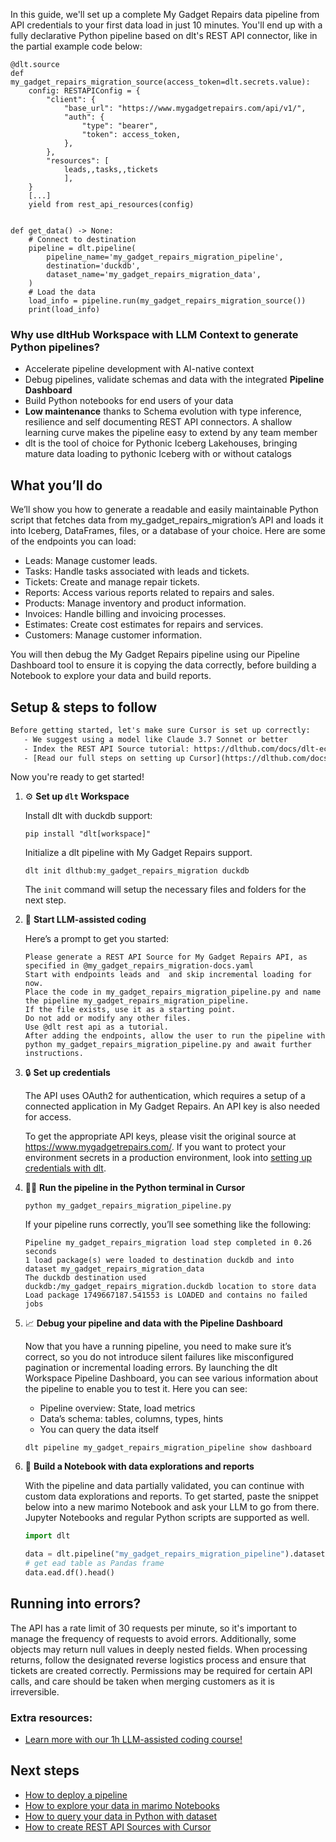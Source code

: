In this guide, we'll set up a complete My Gadget Repairs data pipeline from API credentials to your first data load in just 10 minutes. You'll end up with a fully declarative Python pipeline based on dlt's REST API connector, like in the partial example code below:

```python-outcome
@dlt.source
def my_gadget_repairs_migration_source(access_token=dlt.secrets.value):
    config: RESTAPIConfig = {
        "client": {
            "base_url": "https://www.mygadgetrepairs.com/api/v1/",
            "auth": {
                "type": "bearer",
                "token": access_token,
            },
        },
        "resources": [
            leads,,tasks,,tickets
            ],
    }
    [...]
    yield from rest_api_resources(config)


def get_data() -> None:
    # Connect to destination
    pipeline = dlt.pipeline(
        pipeline_name='my_gadget_repairs_migration_pipeline',
        destination='duckdb',
        dataset_name='my_gadget_repairs_migration_data', 
    )
    # Load the data
    load_info = pipeline.run(my_gadget_repairs_migration_source())
    print(load_info) 
```

### Why use dltHub Workspace with LLM Context to generate Python pipelines?

- Accelerate pipeline development with AI-native context
- Debug pipelines, validate schemas and data with the integrated **Pipeline Dashboard**
- Build Python notebooks for end users of your data
- **Low maintenance** thanks to Schema evolution with type inference, resilience and self documenting REST API connectors. A shallow learning curve makes the pipeline easy to extend by any team member
- dlt is the tool of choice for Pythonic Iceberg Lakehouses, bringing mature data loading to pythonic Iceberg with or without catalogs

## What you’ll do

We’ll show you how to generate a readable and easily maintainable Python script that fetches data from my_gadget_repairs_migration’s API and loads it into Iceberg, DataFrames, files, or a database of your choice. Here are some of the endpoints you can load:

- Leads: Manage customer leads.
- Tasks: Handle tasks associated with leads and tickets.
- Tickets: Create and manage repair tickets.
- Reports: Access various reports related to repairs and sales.
- Products: Manage inventory and product information.
- Invoices: Handle billing and invoicing processes.
- Estimates: Create cost estimates for repairs and services.
- Customers: Manage customer information.

You will then debug the My Gadget Repairs pipeline using our Pipeline Dashboard tool to ensure it is copying the data correctly, before building a Notebook to explore your data and build reports.

## Setup & steps to follow

```default
Before getting started, let's make sure Cursor is set up correctly:
   - We suggest using a model like Claude 3.7 Sonnet or better
   - Index the REST API Source tutorial: https://dlthub.com/docs/dlt-ecosystem/verified-sources/rest_api/ and add it to context as **@dlt rest api**
   - [Read our full steps on setting up Cursor](https://dlthub.com/docs/dlt-ecosystem/llm-tooling/cursor-restapi#23-configuring-cursor-with-documentation)
```

Now you're ready to get started!

1. ⚙️ **Set up `dlt` Workspace**
    
    Install dlt with duckdb support:
    ```shell
    pip install "dlt[workspace]"
    ```

    Initialize a dlt pipeline with My Gadget Repairs support.
    ```shell
    dlt init dlthub:my_gadget_repairs_migration duckdb
    ```

    The `init` command will setup the necessary files and folders for the next step.
    
2. 🤠 **Start LLM-assisted coding**
    
    Here’s a prompt to get you started:
    
    ```prompt
    Please generate a REST API Source for My Gadget Repairs API, as specified in @my_gadget_repairs_migration-docs.yaml 
    Start with endpoints leads and  and skip incremental loading for now. 
    Place the code in my_gadget_repairs_migration_pipeline.py and name the pipeline my_gadget_repairs_migration_pipeline. 
    If the file exists, use it as a starting point. 
    Do not add or modify any other files. 
    Use @dlt rest api as a tutorial. 
    After adding the endpoints, allow the user to run the pipeline with python my_gadget_repairs_migration_pipeline.py and await further instructions.
    ```

    
3. 🔒 **Set up credentials** 
    
    The API uses OAuth2 for authentication, which requires a setup of a connected application in My Gadget Repairs. An API key is also needed for access.
    
    To get the appropriate API keys, please visit the original source at https://www.mygadgetrepairs.com/.
    If you want to protect your environment secrets in a production environment, look into [setting up credentials with dlt](https://dlthub.com/docs/walkthroughs/add_credentials).
    
4. 🏃‍♀️ **Run the pipeline in the Python terminal in Cursor**
    
    ```shell
    python my_gadget_repairs_migration_pipeline.py
    ```
    
    If your pipeline runs correctly, you’ll see something like the following:
    
    ```shell
    Pipeline my_gadget_repairs_migration load step completed in 0.26 seconds
    1 load package(s) were loaded to destination duckdb and into dataset my_gadget_repairs_migration_data
    The duckdb destination used duckdb:/my_gadget_repairs_migration.duckdb location to store data
    Load package 1749667187.541553 is LOADED and contains no failed jobs
    ```
    
5. 📈 **Debug your pipeline and data with the Pipeline Dashboard**

    Now that you have a running pipeline, you need to make sure it’s correct, so you do not introduce silent failures like misconfigured pagination or incremental loading errors. By launching the dlt Workspace Pipeline Dashboard, you can see various information about the pipeline to enable you to test it. Here you can see:
    - Pipeline overview: State, load metrics
    - Data’s schema: tables, columns, types, hints
    - You can query the data itself
    
    ```shell
    dlt pipeline my_gadget_repairs_migration_pipeline show dashboard
    ```
    
6. 🐍 **Build a Notebook with data explorations and reports**

    With the pipeline and data partially validated, you can continue with custom data explorations and reports. To get started, paste the snippet below into a new marimo Notebook and ask your LLM to go from there. Jupyter Notebooks and regular Python scripts are supported as well.

    
    ```python
    import dlt

   data = dlt.pipeline("my_gadget_repairs_migration_pipeline").dataset()
   # get ead table as Pandas frame
   data.ead.df().head()
    ```

## Running into errors?

The API has a rate limit of 30 requests per minute, so it's important to manage the frequency of requests to avoid errors. Additionally, some objects may return null values in deeply nested fields. When processing returns, follow the designated reverse logistics process and ensure that tickets are created correctly. Permissions may be required for certain API calls, and care should be taken when merging customers as it is irreversible.

### Extra resources:

- [Learn more with our 1h LLM-assisted coding course!](https://www.youtube.com/watch?v=GGid70rnJuM)

## Next steps

- [How to deploy a pipeline](https://dlthub.com/docs/walkthroughs/deploy-a-pipeline)
- [How to explore your data in marimo Notebooks](https://dlthub.com/docs/general-usage/dataset-access/marimo)
- [How to query your data in Python with dataset](https://dlthub.com/docs/general-usage/dataset-access/dataset)
- [How to create REST API Sources with Cursor](https://dlthub.com/docs/dlt-ecosystem/llm-tooling/cursor-restapi)
